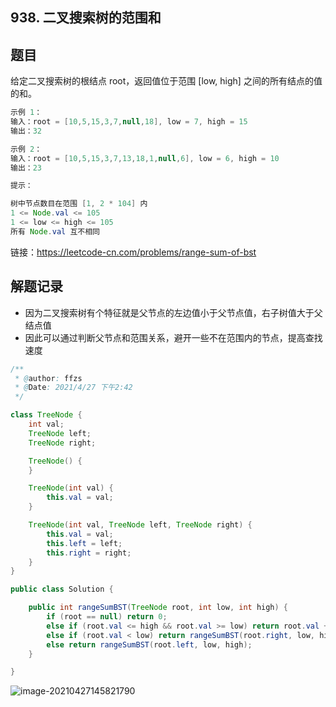 ## 938. 二叉搜索树的范围和

## 题目

给定二叉搜索树的根结点 root，返回值位于范围 [low, high] 之间的所有结点的值的和。 

```java
示例 1：
输入：root = [10,5,15,3,7,null,18], low = 7, high = 15
输出：32

示例 2：
输入：root = [10,5,15,3,7,13,18,1,null,6], low = 6, high = 10
输出：23
```




```java
提示：

树中节点数目在范围 [1, 2 * 104] 内
1 <= Node.val <= 105
1 <= low <= high <= 105
所有 Node.val 互不相同
```


链接：https://leetcode-cn.com/problems/range-sum-of-bst

## 解题记录

+ 因为二叉搜索树有个特征就是父节点的左边值小于父节点值，右子树值大于父结点值
+ 因此可以通过判断父节点和范围关系，避开一些不在范围内的节点，提高查找速度



```java
/**
 * @author: ffzs
 * @Date: 2021/4/27 下午2:42
 */

class TreeNode {
    int val;
    TreeNode left;
    TreeNode right;

    TreeNode() {
    }

    TreeNode(int val) {
        this.val = val;
    }

    TreeNode(int val, TreeNode left, TreeNode right) {
        this.val = val;
        this.left = left;
        this.right = right;
    }
}

public class Solution {

    public int rangeSumBST(TreeNode root, int low, int high) {
        if (root == null) return 0;
        else if (root.val <= high && root.val >= low) return root.val + rangeSumBST(root.left, low, high) + rangeSumBST(root.right, low, high);
        else if (root.val < low) return rangeSumBST(root.right, low, high);
        else return rangeSumBST(root.left, low, high);
    }

}
```

![image-20210427145821790](https://gitee.com/ffzs/picture_go/raw/master/img/image-20210427145821790.png)